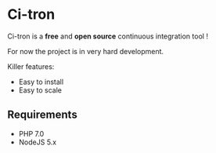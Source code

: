 Ci-tron
=======

Ci-tron is a **free** and **open source** continuous integration tool !

For now the project is in very hard development.

Killer features:

* Easy to install
* Easy to scale

Requirements
------------

* PHP 7.0
* NodeJS 5.x
